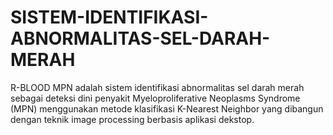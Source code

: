 # SISTEM-IDENTIFIKASI-ABNORMALITAS-SEL-DARAH-MERAH
R-BLOOD MPN adalah sistem identifikasi abnormalitas sel darah merah sebagai deteksi dini penyakit Myeloproliferative Neoplasms Syndrome (MPN) menggunakan metode klasifikasi K-Nearest Neighbor yang dibangun dengan teknik image processing berbasis aplikasi dekstop.
